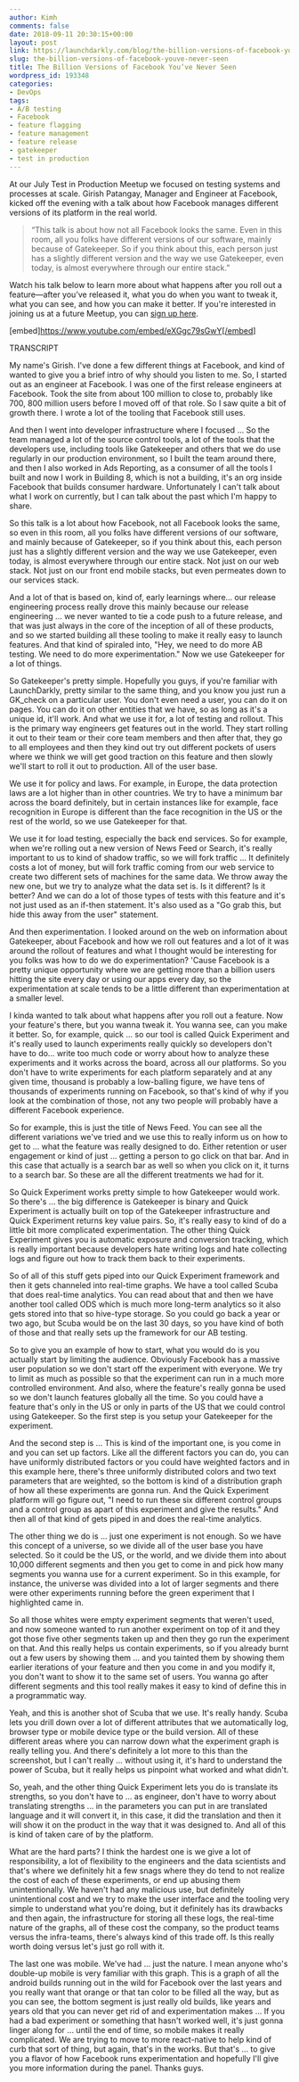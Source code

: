 ```yaml
---
author: Kimh
comments: false
date: 2018-09-11 20:30:15+00:00
layout: post
link: https://launchdarkly.com/blog/the-billion-versions-of-facebook-youve-never-seen/
slug: the-billion-versions-of-facebook-youve-never-seen
title: The Billion Versions of Facebook You’ve Never Seen
wordpress_id: 193348
categories:
- DevOps
tags:
- A/B testing
- Facebook
- feature flagging
- feature management
- feature release
- gatekeeper
- test in production
---
```


At our July Test in Production Meetup we focused on testing systems and processes at scale. Girish Patangay, Manager and Engineer at Facebook, kicked off the evening with a talk about how Facebook manages different versions of its platform in the real world.


<blockquote>“This talk is about how not all Facebook looks the same. Even in this room, all you folks have different versions of our software, mainly because of Gatekeeper. So if you think about this, each person just has a slightly different version and the way we use Gatekeeper, even today, is almost everywhere through our entire stack.”</blockquote>


Watch his talk below to learn more about what happens after you roll out a feature—after you’ve released it, what you do when you want to tweak it, what you can see, and how you can make it better. If you're interested in joining us at a future Meetup, you can [sign up here](https://www.meetup.com/Test-in-Production/).

[embed]https://www.youtube.com/embed/eXGgc79sGwY[/embed]

TRANSCRIPT

My name's Girish. I've done a few different things at Facebook, and kind of wanted to give you a brief intro of why should you listen to me. So, I started out as an engineer at Facebook. I was one of the first release engineers at Facebook. Took the site from about 100 million to close to, probably like 700, 800 million users before I moved off of that role. So I saw quite a bit of growth there. I wrote a lot of the tooling that Facebook still uses.

And then I went into developer infrastructure where I focused ... So the team managed a lot of the source control tools, a lot of the tools that the developers use, including tools like Gatekeeper and others that we do use regularly in our production environment, so I built the team around there, and then I also worked in Ads Reporting, as a consumer of all the tools I built and now I work in Building 8, which is not a building, it's an org inside Facebook that builds consumer hardware. Unfortunately I can't talk about what I work on currently, but I can talk about the past which I'm happy to share.

So this talk is a lot about how Facebook, not all Facebook looks the same, so even in this room, all you folks have different versions of our software, and mainly because of Gatekeeper, so if you think about this, each person just has a slightly different version and the way we use Gatekeeper, even today, is almost everywhere through our entire stack. Not just on our web stack. Not just on our front end mobile stacks, but even permeates down to our services stack.

And a lot of that is based on, kind of, early learnings where... our release engineering process really drove this mainly because our release engineering ... we never wanted to tie a code push to a future release, and that was just always in the core of the inception of all of these products, and so we started building all these tooling to make it really easy to launch features. And that kind of spiraled into, "Hey, we need to do more AB testing. We need to do more experimentation." Now we use Gatekeeper for a lot of things.

So Gatekeeper's pretty simple. Hopefully you guys, if you're familiar with LaunchDarkly, pretty similar to the same thing, and you know you just run a GK_check on a particular user. You don't even need a user, you can do it on pages. You can do it on other entities that we have, so as long as it's a unique id, it'll work. And what we use it for, a lot of testing and rollout. This is the primary way engineers get features out in the world. They start rolling it out to their team or their core team members and then after that, they go to all employees and then they kind out try out different pockets of users where we think we will get good traction on this feature and then slowly we'll start to roll it out to production. All of the user base.

We use it for policy and laws. For example, in Europe, the data protection laws are a lot higher than in other countries. We try to have a minimum bar across the board definitely, but in certain instances like for example, face recognition in Europe is different than the face recognition in the US or the rest of the world, so we use Gatekeeper for that.

We use it for load testing, especially the back end services. So for example, when we're rolling out a new version of News Feed or Search, it's really important to us to kind of shadow traffic, so we will fork traffic ... It definitely costs a lot of money, but will fork traffic coming from our web service to create two different sets of machines for the same data. We throw away the new one, but we try to analyze what the data set is. Is it different? Is it better? And we can do a lot of those types of tests with this feature and it's not just used as an if-then statement. It's also used as a "Go grab this, but hide this away from the user" statement.

And then experimentation. I looked around on the web on information about Gatekeeper, about Facebook and how we roll out features and a lot of it was around the rollout of features and what I thought would be interesting for you folks was how to do we do experimentation? 'Cause Facebook is a pretty unique opportunity where we are getting more than a billion users hitting the site every day or using our apps every day, so the experimentation at scale tends to be a little different than experimentation at a smaller level.

I kinda wanted to talk about what happens after you roll out a feature. Now your feature's there, but you wanna tweak it. You wanna see, can you make it better. So, for example, quick ... so our tool is called Quick Experiment and it's really used to launch experiments really quickly so developers don't have to do... write too much code or worry about how to analyze these experiments and it works across the board, across all our platforms. So you don't have to write experiments for each platform separately and at any given time, thousand is probably a low-balling figure, we have tens of thousands of experiments running on Facebook, so that's kind of why if you look at the combination of those, not any two people will probably have a different Facebook experience.

So for example, this is just the title of News Feed. You can see all the different variations we've tried and we use this to really inform us on how to get to ... what the feature was really designed to do. Either retention or user engagement or kind of just ... getting a person to go click on that bar. And in this case that actually is a search bar as well so when you click on it, it turns to a search bar. So these are all the different treatments we had for it.

So Quick Experiment works pretty simple to how Gatekeeper would work. So there's ... the big difference is Gatekeeper is binary and Quick Experiment is actually built on top of the Gatekeeper infrastructure and Quick Experiment returns key value pairs. So, it's really easy to kind of do a little bit more complicated experimentation. The other thing Quick Experiment gives you is automatic exposure and conversion tracking, which is really important because developers hate writing logs and hate collecting logs and figure out how to track them back to their experiments.

So of all of this stuff gets piped into our Quick Experiment framework and then it gets channeled into real-time graphs. We have a tool called Scuba that does real-time analytics. You can read about that and then we have another tool called ODS which is much more long-term analytics so it also gets stored into that so hive-type storage. So you could go back a year or two ago, but Scuba would be on the last 30 days, so you have kind of both of those and that really sets up the framework for our AB testing.

So to give you an example of how to start, what you would do is you actually start by limiting the audience. Obviously Facebook has a massive user population so we don't start off the experiment with everyone. We try to limit as much as possible so that the experiment can run in a much more controlled environment. And also, where the feature's really gonna be used so we don't launch features globally all the time. So you could have a feature that's only in the US or only in parts of the US that we could control using Gatekeeper. So the first step is you setup your Gatekeeper for the experiment.

And the second step is ... This is kind of the important one, is you come in and you can set up factors. Like all the different factors you can do, you can have uniformly distributed factors or you could have weighted factors and in this example here, there's three uniformly distributed colors and two text parameters that are weighted, so the bottom is kind of a distribution graph of how all these experiments are gonna run. And the Quick Experiment platform will go figure out, "I need to run these six different control groups and a control group as apart of this experiment and give the results." And then all of that kind of gets piped in and does the real-time analytics.

The other thing we do is ... just one experiment is not enough. So we have this concept of a universe, so we divide all of the user base you have selected. So it could be the US, or the world, and we divide them into about 10,000 different segments and then you get to come in and pick how many segments you wanna use for a current experiment. So in this example, for instance, the universe was divided into a lot of larger segments and there were other experiments running before the green experiment that I highlighted came in.

So all those whites were empty experiment segments that weren't used, and now someone wanted to run another experiment on top of it and they got those five other segments taken up and then they go run the experiment on that. And this really helps us contain experiments, so if you already burnt out a few users by showing them ... and you tainted them by showing them earlier iterations of your feature and then you come in and you modify it, you don't want to show it to the same set of users. You wanna go after different segments and this tool really makes it easy to kind of define this in a programmatic way.

Yeah, and this is another shot of Scuba that we use. It's really handy. Scuba lets you drill down over a lot of different attributes that we automatically log, browser type or mobile device type or the build version. All of these different areas where you can narrow down what the experiment graph is really telling you. And there's definitely a lot more to this than the screenshot, but I can't really ... without using it, it's hard to understand the power of Scuba, but it really helps us pinpoint what worked and what didn't.

So, yeah, and the other thing Quick Experiment lets you do is translate its strengths, so you don't have to ... as engineer, don't have to worry about translating strengths ... in the parameters you can put in are translated language and it will convert it, in this case, it did the translation and then it will show it on the product in the way that it was designed to. And all of this is kind of taken care of by the platform.

What are the hard parts? I think the hardest one is we give a lot of responsibility, a lot of flexibility to the engineers and the data scientists and that's where we definitely hit a few snags where they do tend to not realize the cost of each of these experiments, or end up abusing them unintentionally. We haven't had any malicious use, but definitely unintentional cost and we try to make the user interface and the tooling very simple to understand what you're doing, but it definitely has its drawbacks and then again, the infrastructure for storing all these logs, the real-time nature of the graphs, all of these cost the company, so the product teams versus the infra-teams, there's always kind of this trade off. Is this really worth doing versus let's just go roll with it.

The last one was mobile. We've had ... just the nature. I mean anyone who's double-up mobile is very familiar with this graph. This is a graph of all the android builds running out in the wild for Facebook over the last years and you really want that orange or that tan color to be filled all the way, but as you can see, the bottom segment is just really old builds, like years and years old that you can never get rid of and experimentation makes ... If you had a bad experiment or something that hasn't worked well, it's just gonna linger along for ... until the end of time, so mobile makes it really complicated. We are trying to move to more react-native to help kind of curb that sort of thing, but again, that's in the works. But that's ... to give you a flavor of how Facebook runs experimentation and hopefully I'll give you more information during the panel. Thanks guys.
